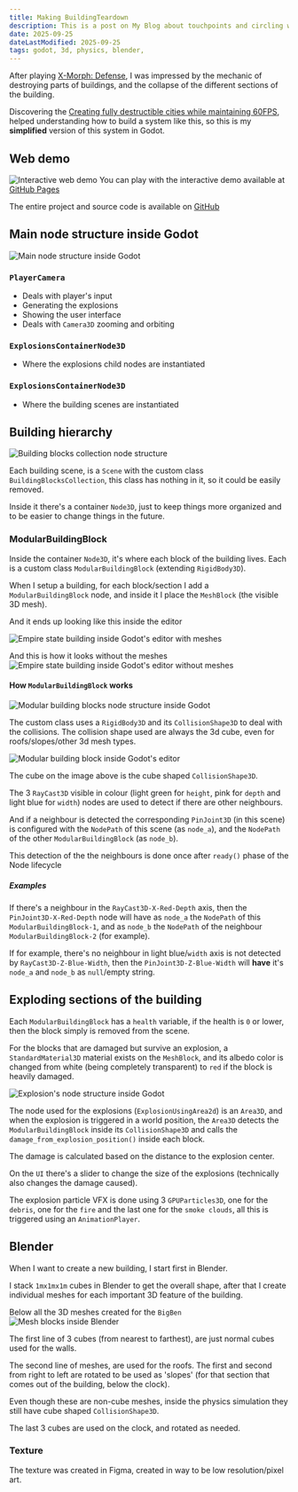 ```yaml
---
title: Making BuildingTeardown
description: This is a post on My Blog about touchpoints and circling wagons.
date: 2025-09-25
dateLastModified: 2025-09-25
tags: godot, 3d, physics, blender,
---
```


After playing [X-Morph: Defense](https://store.steampowered.com/app/408410/XMorph_Defense/), I was impressed by the mechanic of destroying parts of buildings, and the collapse of the different sections of the building.

Discovering the [Creating fully destructible cities while maintaining 60FPS](https://www.gamedeveloper.com/design/creating-fully-destructible-cities-while-maintaining-60fps), helped understanding how to build a system like this, so this is my **simplified** version of this system in Godot.

## Web demo

![Interactive web demo](interactive-demo.jpg)
You can play with the interactive demo available at [GitHub Pages](https://crei0.github.io/building-teardown/)

The entire project and source code is available on [GitHub](https://github.com/crei0/building-teardown)

## Main node structure inside Godot

![Main node structure inside Godot](sandbox-node-structure-inside-godot.jpg)

### `PlayerCamera`

* Deals with player's input
* Generating the explosions
* Showing the user interface
* Deals with `Camera3D` zooming and orbiting

### `ExplosionsContainerNode3D`

* Where the explosions child nodes are instantiated

### `ExplosionsContainerNode3D`

* Where the building scenes are instantiated

## Building hierarchy

![Building blocks collection node structure](empire-state-building-node-collection-node-strucuture.jpg)

Each building scene, is a `Scene` with the custom class `BuildingBlocksCollection`, this class has nothing in it, so it could be easily removed.

Inside it there's a container `Node3D`, just to keep things more organized and to be easier to change things in the future.

### ModularBuildingBlock

Inside the container `Node3D`, it's where each block of the building lives. Each is a custom class `ModularBuildingBlock` (extending `RigidBody3D`). 

When I setup a building, for each block/section I add a `ModularBuildingBlock` node, and inside it I place the `MeshBlock` (the visible 3D mesh).

And it ends up looking like this inside the editor

![Empire state building inside Godot's editor with meshes](empire-state-building-inside-godot-editor-with-meshes.jpg)


And this is how it looks without the meshes
![Empire state building inside Godot's editor without meshes](empire-state-building-inside-godot-editor-without-meshes.jpg)

#### How `ModularBuildingBlock` works

![Modular building blocks node structure inside Godot](modular-building-block-node-structure.jpg)

The custom class uses a `RigidBody3D` and its `CollisionShape3D` to deal with the collisions. The collision shape used are always the 3d cube, even for roofs/slopes/other 3d mesh types.

![Modular building block inside Godot's editor](modular-building-block-inside-godot-editor.jpg)

The cube on the image above is the cube shaped `CollisionShape3D`.

The 3 `RayCast3D` visible in colour (light green for `height`, pink for `depth` and light blue for `width`) nodes are used to detect if there are other neighbours.

And if a neighbour is detected the corresponding `PinJoint3D` (in this scene) is configured with the `NodePath` of this scene (as `node_a`), and the `NodePath` of the other `ModularBuildingBlock` (as `node_b`).

This detection of the the neighbours is done once after `ready()` phase of the Node lifecycle

##### Examples

If there's a neighbour in the `RayCast3D-X-Red-Depth` axis, then the `PinJoint3D-X-Red-Depth` node will have as `node_a` the `NodePath` of this `ModularBuildingBlock-1`, and as `node_b` the `NodePath` of the neighbour `ModularBuildingBlock-2` (for example).

If for example, there's no neighbour in light blue/`width` axis is not detected by `RayCast3D-Z-Blue-Width`, then the `PinJoint3D-Z-Blue-Width` will **have** it's `node_a` and `node_b` as `null`/empty string.

## Exploding sections of the building

Each `ModularBuildingBlock` has a `health` variable, if the health is `0` or lower, then the block simply is removed from the scene.

For the blocks that are damaged but survive an explosion, a `StandardMaterial3D` material exists on the `MeshBlock`, and its albedo color is changed from white (being completely transparent) to `red` if the block is heavily damaged.

![Explosion's node structure inside Godot](explosion-node-structure-inside-godot.jpg)

The node used for the explosions (`ExplosionUsingArea2d`) is an `Area3D`, and when the explosion is triggered in a world position, the `Area3D` detects the `ModularBuildingBlock` inside its `CollisionShape3D` and calls the `damage_from_explosion_position()` inside each block.

The damage is calculated based on the distance to the explosion center.

On the `UI` there's a slider to change the size of the explosions (technically also changes the damage caused).

The explosion particle VFX is done using 3 `GPUParticles3D`, one for the `debris`, one for the `fire` and the last one for the `smoke clouds`, all this is triggered using an `AnimationPlayer`.

## Blender

When I want to create a new building, I start first in Blender.

I stack `1mx1mx1m` cubes in Blender to get the overall shape, after that I create individual meshes for each important 3D feature of the building.

Below all the 3D meshes created for the `BigBen`
![Mesh blocks inside Blender](blender-big-ben-mesh-blocks.jpg)

The first line of 3 cubes (from nearest to farthest), are just normal cubes used for the walls.

The second line of meshes, are used for the roofs. The first and second from right to left are rotated to be used as 'slopes' (for that section that comes out of the building, below the clock).

Even though these are non-cube meshes, inside the physics simulation they still have cube shaped `CollisionShape3D`.

The last 3 cubes are used on the clock, and rotated as needed.

### Texture

The texture was created in Figma, created in way to be low resolution/pixel art.

